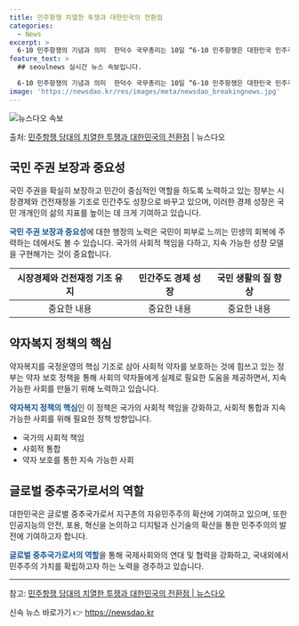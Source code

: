 ```yaml
---
title: 민주항쟁 치열한 투쟁과 대한민국의 전환점
categories:
  - News
excerpt: >
  6·10 민주항쟁의 기념과 의미  한덕수 국무총리는 10일 “6·10 민주항쟁은 대한민국 민주주의의 역사적 …
feature_text: >
  ## seoulnews 실시간 뉴스 속보입니다.

  6·10 민주항쟁의 기념과 의미  한덕수 국무총리는 10일 “6·10 민주항쟁은 대한민국 민주주의의 역사적 …
image: 'https://newsdao.kr/res/images/meta/newsdao_breakingnews.jpg'
---
```


![뉴스다오 속보](https://newsdao.kr/res/images/meta/newsdao_breakingnews.jpg)

<p>출처: <a href="https://newsdao.kr/4150" rel="dofollow">민주항쟁 당대의 치열한 투쟁과 대한민국의 전환점</a> | 뉴스다오</p>

<h2 data-ke-size="size26">국민 주권 보장과 중요성</h2>
국민 주권을 확실히 보장하고 민간이 중심적인 역할을 하도록 노력하고 있는 정부는 시장경제와 건전재정을 기조로 민간주도 성장으로 바꾸고 있으며, 이러한 경제 성장은 국민 개개인의 삶의 지표를 높이는 데 크게 기여하고 있습니다.

<b><span style="color: #1a5490;">국민 주권 보장과 중요성</span></b>에 대한 행정의 노력은 국민이 피부로 느끼는 민생의 회복에 주력하는 데에서도 볼 수 있습니다. 국가의 사회적 책임을 다하고, 지속 가능한 성장 모델을 구현해가는 것이 중요합니다.

<table>
<thead>
<tr>
<th>시장경제와 건전재정 기조 유지</th>
<th>민간주도 경제 성장</th>
<th>국민 생활의 질 향상</th>
</tr>
</thead>
<tbody>
<tr>
<td style="text-align: center;">중요한 내용</td>
<td style="text-align: center;">중요한 내용</td>
<td style="text-align: center;">중요한 내용</td>
</tr>
</tbody>
</table>


<h2 data-ke-size="size26">약자복지 정책의 핵심</h2>
약자복지를 국정운영의 핵심 기조로 삼아 사회적 약자를 보호하는 것에 힘쓰고 있는 정부는 약자 보호 정책을 통해 사회의 약자들에게 실제로 필요한 도움을 제공하면서, 지속 가능한 사회를 만들기 위해 노력하고 있습니다.

<b><span style="color: #1a5490;">약자복지 정책의 핵심</span></b>인 이 정책은 국가의 사회적 책임을 강화하고, 사회적 통합과 지속 가능한 사회를 위해 필요한 정책 방향입니다.

<ul>
<li>국가의 사회적 책임</li>
<li>사회적 통합</li>
<li>약자 보호를 통한 지속 가능한 사회</li>
</ul>


<h2 data-ke-size="size26">글로벌 중추국가로서의 역할</h2>
대한민국은 글로벌 중추국가로서 지구촌의 자유민주주의 확산에 기여하고 있으며, 또한 인공지능의 안전, 포용, 혁신을 논의하고 디지털과 신기술의 확산을 통한 민주주의의 발전에 기여하고자 합니다.

<b><span style="color: #1a5490;">글로벌 중추국가로서의 역할</span></b>을 통해 국제사회와의 연대 및 협력을 강화하고, 국내외에서 민주주의 가치를 확립하고자 하는 노력을 경주하고 있습니다.

<hr data-ke-size="size24" />

참고: <a href="https://newsdao.kr/4150">민주항쟁 당대의 치열한 투쟁과 대한민국의 전환점 | 뉴스다오</a> 

신속 뉴스 바로가기 👉 <a href="https://newsdao.kr" rel="dofollow">https://newsdao.kr</a>


